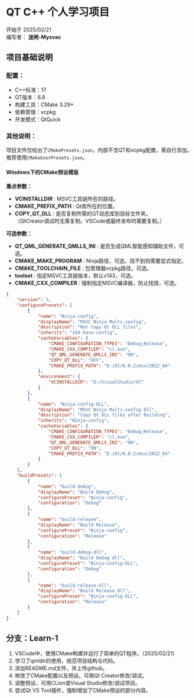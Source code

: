 # QT C++ 个人学习项目

开始于 2025/02/21<br>
编写者： **迷枵-Mysvac**

## 项目基础说明

### 配置：

- C++标准：17
- QT版本：6.8
- 构建工具：CMake 3.29+
- 依赖管理：vcpkg
- 开发模式：QtQuick

### 其他说明：

项目文件仅给出了`CMakePresets.json`，内部不含QT和vcpkg配置，需自行添加。<br>
推荐使用`CMakeUserPresets.json`。

#### Windows下的CMake预设模版

**重点参数：**

- **VCINSTALLDIR** : MSVC工具链所在的路径。
- **CMAKE_PREFIX_PATH** : Qt库所在的位置。
- **COPY_QT_DLL** : 是否复制所需的QT动态库到目标文件夹。<br>
（QtCreator调试时无需复制。VSCode或最终发布时需要复制。）

**可选参数：**

- **QT_QML_GENERATE_QMLLS_INI** : 是否生成QML智能感知辅助文件，可选。
- **CMAKE_MAKE_PROGRAM** : Ninja路径，可选，找不到则需要显式指定。
- **CMAKE_TOOLCHAIN_FILE** : 包管理器vcpkg路径，可选。
- **toolset** : 指定MSVC工具链版本，默认v143，可选。
- **CMAKE_CXX_COMPILER** : 强制指定MSVC编译器，防止找错，可选。

```json
{
    "version": 5,
    "configurePresets": [
        {
            "name": "Ninja-config",
            "displayName": "MSVC Ninja Multi-config",
            "description": "Not Copy Qt DLL files",
            "inherits": "x64-base-config",
            "cacheVariables": {
                "CMAKE_CONFIGURATION_TYPES": "Debug;Release",
                "CMAKE_CXX_COMPILER": "cl.exe",
                "QT_QML_GENERATE_QMLLS_INI": "ON",
                "COPY_QT_DLL": "OFF",
                "CMAKE_PREFIX_PATH": "E:/Qt/6.8.2/msvc2022_64"
            },
            "environment": {
                "VCINSTALLDIR": "E:/VisualStudio/VC"
            }
        },
        {
            "name": "Ninja-config-DLL",
            "displayName": "MSVC Ninja Multi-config Dll",
            "description": "Copy Qt DLL files after Building",
            "inherits": "Ninja-config",
            "cacheVariables": {
                "CMAKE_CONFIGURATION_TYPES": "Debug;Release",
                "CMAKE_CXX_COMPILER": "cl.exe",
                "QT_QML_GENERATE_QMLLS_INI": "ON",
                "COPY_QT_DLL": "ON",
                "CMAKE_PREFIX_PATH": "E:/Qt/6.8.2/msvc2022_64"
            }
        }
    ],
    "buildPresets": [
        {
            "name": "build-debug",
            "displayName": "Build Debug",
            "configurePreset": "Ninja-config",
            "configuration": "Debug"
        },
        {
            "name": "build-release",
            "displayName": "Build Release",
            "configurePreset": "Ninja-config",
            "configuration": "Release"
        },
        {
            "name": "build-debug-dll",
            "displayName": "Build Debug dll",
            "configurePreset": "Ninja-config-DLL",
            "configuration": "Debug"
        },
        {
            "name": "build-release-dll",
            "displayName": "Build Release dll",
            "configurePreset": "Ninja-config-DLL",
            "configuration": "Release"
        }
    ]
}
```

## 分支：Learn-1

1. VSCode中，使用CMake构建并运行了简单的QT程序。（2025/02/21）
2. 学习了qmldir的使用，规范项目结构与代码。
3. 添加README.md文件，并上传github。
4. 修改了CMake配置以及预设。可用Qt Creator修改/调试。
5. 调整预设，可用CLion或Visual Studio修改/调试项目。
6. 尝试Qt VS Tool插件，强制增加了CMake预设的部分内容。
